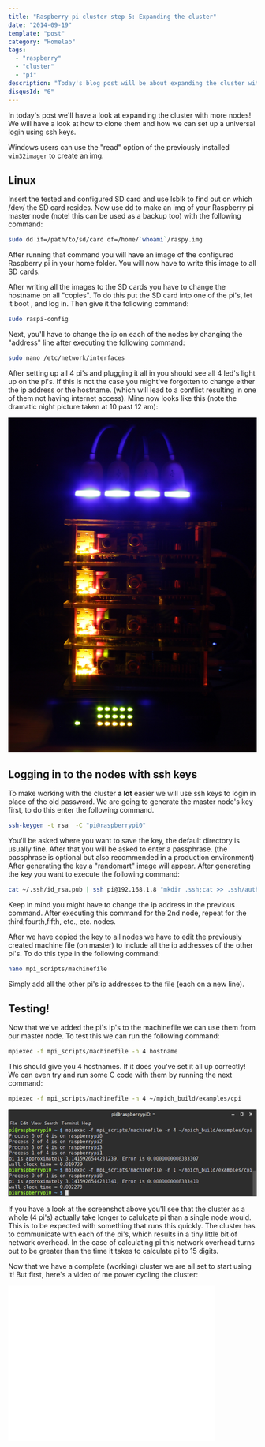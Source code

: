 ```yaml
---
title: "Raspberry pi cluster step 5: Expanding the cluster"
date: "2014-09-19"
template: "post"
category: "Homelab"
tags:
  - "raspberry"
  - "cluster"
  - "pi"
description: "Today's blog post will be about expanding the cluster with more nodes."
disqusId: "6"
---
```


In today's post we'll have a look at expanding the cluster with more nodes! We will have a look at how to clone them and how we can set up a universal login using ssh keys.

Windows users can use the "read" option of the previously installed `win32imager` to create an img.

## Linux

Insert the tested and configured SD card and use lsblk to find out on which /dev/ the SD card resides. Now use dd to make an img of your Raspberry pi master node (note! this can be used as a backup too) with the following command:

```bash
sudo dd if=/path/to/sd/card of=/home/`whoami`/raspy.img
```

After running that command you will have an image of the configured Raspberry pi in your home folder. You will now have to write this image to all SD cards.

After writing all the images to the SD cards you have to change the hostname on all "copies". To do this put the SD card into one of the pi's, let it boot , and log in. Then give it the following command:

```bash
sudo raspi-config
```

Next, you'll have to change the ip on each of the nodes by changing the "address" line after executing the following command:

```bash
sudo nano /etc/network/interfaces
```

After setting up all 4 pi's and plugging it all in you should see all 4 led's light up on the pi's. If this is not the case you might've forgotten to change either the ip address or the hostname. (which will lead to a conflict resulting in one of them not having internet access). Mine now looks like this (note the dramatic night picture taken at 10 past 12 am):

![picture of 4 Raspberry pi's stacked on a network switch serving as a cluster](./media/pidark_full.JPG "It's not quite RGB but it's beautiful!")

## Logging in to the nodes with ssh keys

To make working with the cluster **a lot** easier we will use ssh keys to login in place of the old password. We are going to generate the master node's key first, to do this enter the following command.

```bash
ssh-keygen -t rsa  -C "pi@raspberrypi0"
```

You'll be asked where you want to save the key, the default directory is usually fine. After that you will be asked to enter a passphrase. (the passphrase is optional but also recommended in a production environment) After generating the key a "randomart" image will appear. After generating the key you want to execute the following command:

```bash
cat ~/.ssh/id_rsa.pub | ssh pi@192.168.1.8 "mkdir .ssh;cat >> .ssh/authorized_keys"
```

Keep in mind you might have to change the ip address in the previous command. After executing this command for the 2nd node, repeat for the third,fourth,fifth, etc., etc. nodes.

After we have copied the key to all nodes we have to edit the previously created machine file (on master) to include all the ip addresses of the other pi's. To do this type in the following command:

```bash
nano mpi_scripts/machinefile
```

Simply add all the other pi's ip addresses to the file (each on a new line).

## Testing!

Now that we've added the pi's ip's to the machinefile we can use them from our master node. To test this we can run the following command:

```bash
mpiexec -f mpi_scripts/machinefile -n 4 hostname
```

This should give you 4 hostnames. If it does you've set it all up correctly! We can even try and run some C code with them by running the next command:

```bash
mpiexec -f mpi_scripts/machinefile -n 4 ~/mpich_build/examples/cpi
```

![a picture showing that a clustered pi is actually slower at calculating pi...](./media/piresults.png "Is that correct? O.o")

If you have a look at the screenshot above you'll see that the cluster as a whole (4 pi's) actually take longer to calulcate pi than a single node would. This is to be expected with something that runs this quickly. The cluster has to communicate with each of the pi's, which results in a tiny little bit of network overhead. In the case of calculating pi this network overhead turns out to be greater than the time it takes to calculate pi to 15 digits.

Now that we have a complete (working) cluster we are all set to start using it! But first, here's a video of me power cycling the cluster:

<iframe src="//www.youtube.com/embed/lm1oeS1uzY8" allowfullscreen="" width="420" height="315" frameborder="0"></iframe>
